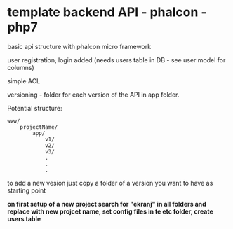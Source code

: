 # template backend API - phalcon - php7

basic api structure with phalcon micro framework

user registration, login added (needs users table in DB - see user model for columns)

simple ACL

versioning - folder for each version of the API in app folder.

Potential structure:
```
www/
    projectName/
        app/
            v1/
            v2/
            v3/
            .
            .
            .
```
to add a new vesion just copy a folder of a version you want to have as starting point

**on first setup of a new project search for "ekranj" in all folders and replace with new projcet name, set config files in te etc folder, create users table**

